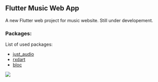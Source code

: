
## Flutter Music Web App

A new Flutter web project for music website.
Still under developement.

### Packages:
List of used packages:
- [just_audio](https://pub.dev/packages/just_audio/versions)
- [rxdart ](https://pub.dev/packages/rxdart)
- [bloc](https://pub.dev/packages/bloc)


<img src="https://flutter-learn.ir/wp-content/uploads/2022/11/music.png" >
